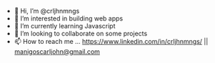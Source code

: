 - 👋 Hi, I’m @crljhnmngs
- 👀 I’m interested in building web apps
- 🌱 I’m currently learning Javascript
- 💞️ I’m looking to collaborate on some projects
- 📫 How to reach me ... 
https://www.linkedin.com/in/crljhnmngs/ ||
manigoscarljohn@gmail.com

<!---
crljhnmngs/crljhnmngs is a ✨ special ✨ repository because its `README.md` (this file) appears on your GitHub profile.
You can click the Preview link to take a look at your changes.
--->
